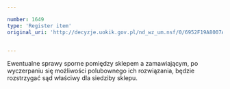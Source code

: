 ```yaml
---

number: 1649
type: 'Register item'
original_uri: 'http://decyzje.uokik.gov.pl/nd_wz_um.nsf/0/6952F19A8007A14DC12575F9004E7754?OpenDocument'


---
```


Ewentualne sprawy sporne pomiędzy sklepem a zamawiającym, po wyczerpaniu się możliwości polubownego ich rozwiązania, będzie rozstrzygać sąd właściwy dla siedziby sklepu.
